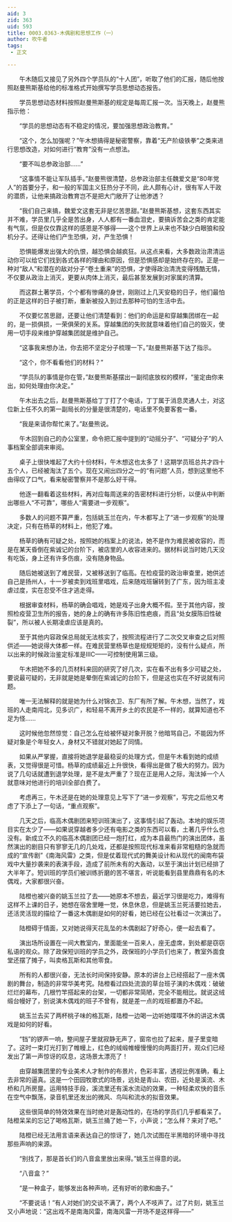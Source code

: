 ```yaml
---
aid: 3
zid: 363
uid: 593
title: 0003.0363-木偶剧和思想工作（一）
author: 吹牛者
tags: 
 - 正文

---
```




　　午木随后又接见了另外四个学员队的“十人团”，听取了他们的汇报，随后他按照赵曼熊斯基给他的标准格式开始撰写学员思想动态报告。

　　学员思想动态材料按照赵曼熊斯基的规定是每周汇报一次。当天晚上，赵曼熊指示他：

　　“学员的思想动态有不稳定的情况，要加强思想政治教育。”

　　“这个，怎么加强呢？”午木想搞得是秘密警察，靠着“无产阶级铁拳”之类来进行思想改造，对如何进行“教育”没有一点想法。

　　“要不叫总参政治部……”

　　“这事情不能让军队插手。”赵曼熊很清楚，总参政治部主任魏爱文是“80年党人”的首要分子，和一般的军国主义狂热分子不同，此人颇有心计，很有军人干政的潜质，让他来搞政治教育岂不是把大门敞开了让他渗透？

　　“我们自己来搞，魏爱文这套无非是忆苦思甜。”赵曼熊斯基想，这套东西其实并不难，学员里几乎全是苦出身，人人都有一番血泪史，要搞诉苦会之类的肯定能有气氛，但是仅仅靠这样的感恩是不够得——这个世界上从来也不缺少白眼狼和投机分子。还得让他们产生恐惧，对，产生恐惧！

　　恐惧能爆发出强大的仇恨，越恐惧会越疯狂。从这点来看，大多数政治肃清运动你可以给它们找到各式各样的理由和原因，但是恐惧感却是始终存在的。正是一种对“敌人”和潜在的敌对分子“卷土重来”的恐惧，才使得政治清洗变得残酷无情，不仅要从政治上消灭，更要从肉体上消灭，最后甚至发展到对家属的清算。

　　而这群土著学员，个个都有惨痛的身世，刚刚过上几天安稳的日子，他们最怕的正是这样的日子被打断，重新被投入到过去那种可怕的生活中去。

　　不仅要忆苦思甜，还要让他们清楚看到：他们的命运是和穿越集团绑在一起的，是一损俱损，一荣俱荣的关系。穿越集团的失败就意味着他们自己的毁灭，使用一切手段来维护穿越集团就是维护自己。

　　“这事我来想办法，你去把不坚定分子梳理一下。”赵曼熊斯基下达了指示。

　　“这个，你不看看他们的材料？”

　　“学员队的事情是你在管，”赵曼熊斯基摆出一副彻底放权的模样，“鉴定由你来出，如何处理由你决定。”

　　午木出去之后，赵曼熊斯基给丁丁打了个电话，丁丁属于消息灵通人士，对这位新上任不久的第一副局长的分量是很清楚的，电话里不免要客套一番。

　　“我是来请你帮忙来了。”赵曼熊说。

　　午木回到自己的办公室里，命令把汇报中提到的“动摇分子”、“可疑分子”的人事档案全部调来审阅。

　　桌子上很快堆起了大约十份材料，午木想这也太多了！这期学员班总共才四十五个人，已经被淘汰了五个。现在又闹出四分之一的“有问题”人员，想到这里他不由得叹了口气，看来秘密警察并不是那么好干得。

　　他逐一翻看着这些材料，再对应每周送来的告密材料进行分析，以便从中判断出哪些人“不可靠”，哪些人“需要进一步观察”。

　　多数人的问题不算严重，包括姚玉兰在内，午木都写上了“进一步观察”的处理决定，只有在杨草的材料上，他犯了难。

　　杨草的确有可疑之处，按照她的档案上的说法，她不是作为难民被收容的，而是在某天昏倒在紫诚记的台阶下，被店里的人收容进来的。据材料说当时她几天没有吃饭，身上还有许多伤痕，没有随身物品。

　　随后她被送到了难民营，又被移送到了临高。在检疫营的政治审查里，她供述自己是扬州人，十一岁被卖到戏班里唱戏，后来随戏班辗转到了广东，因为班主凌虐过度，实在忍受不住才逃走得。

　　根据审查材料，杨草的确会唱戏，她是戏子出身大概不假。至于其他内容，按照检疫营卫生所的报告，她的身上的确有许多陈旧性疤痕，而且“处女膜陈旧性破裂”，所以被人长期凌虐应该是真的。

　　至于其他内容政保总局就无法核实了，按照流程进行了二次交叉审查之后对照供述——她说得大体都一样。在难民营里杨草也是规规矩矩的，没有什么疑点，所以出来的时候政治鉴定标准是ⅢC——可控制使用第三级。

　　午木把她不多的几页材料来回的研究了好几次，实在看不出有多少可疑之处，要说最可疑的，无非就是她是晕倒在紫诚记的台阶下，但是这也实在不好说就有问题。

　　唯一无法解释的就是她为什么对锦衣卫、东厂有所了解。午木想，当然了，戏班的人走南闯北，见多识广，和轻易不离开乡土的农民是不一样的，就算知道也不足为怪……

　　这时候他忽然惊觉：自己怎么在给被怀疑对象开脱？他暗骂自己，不能因为怀疑对象是个年轻女人，身材又不错就对她起了同情。

　　如果从严掌握，直接将她退学是最稳妥的处理方式，但是午木看到她的成绩表，又觉得很是可惜。杨草的成绩最近上升很快，看得出是做了极大的努力。因为说了几句话就遭到退学处理，是不是太严重了？现在正是用人之际，淘汰掉一个人就意味对他进行的培训全部白费了。

　　考虑再三，午木还是在她的处理意见上写下了“进一步观察”，写完之后他又考虑了下添上了一句话，“重点观察”。

　　几天之后，临高木偶剧团来短训班演出了，这事情引起了轰动。本地的娱乐项目实在太少了——如果说穿越者多少还有电影之类的东西可以看，土著几乎什么也没有。新成立不久的临高木偶剧团已经一炮打红，成为本县最热门的演出团体，虽然演出的剧目只有寥寥无几的几处戏，还都是按照现代标准来看非常粗糙的急就而成的“宣传剧”《南海风雷》之类，但是仗着现代式的舞美设计和从现代的闽南布袋戏中大量抄袭来的表演手段，造成了前所未有的大轰动，以至于演出计划已经排了大半年了。短训班的学员们被训练折磨的苦不堪言，听说能看到县里鼎鼎有名的木偶戏，大家都很兴奋。

　　陆橙也被兴奋的姚玉兰拉了去——她原本不想去，最近学习很是吃力，难得有这样不上课的日子，她想在宿舍里睡一觉，休息休息，但是姚玉兰死活要拉她去，还活灵活现的描绘了一番这木偶剧是如何的好看，她已经在公社看过一次演出了。

　　陆橙碍于情面，又对她说得天花乱坠的木偶剧起了好奇心，便一起去看了。

　　演出场所设置在一间大教室内，里面能坐一百来人，座无虚席，到处都是窃窃私语的观众。除了政保短训班的学员之外，政保班的小学员们也来了，教室外面食堂还摆了摊子，叫卖格瓦斯和其他零食。

　　所有的人都很兴奋，无法长时间保持安静。原本的讲台上已经搭起了一座木偶剧的舞台，制造的非常华美考究。陆橙看过四处流浪的草台班子演的木偶戏：破破烂烂的幕布，几根竹竿搭起来的台架，一切都非常简陋，完全不能相比。就说这绒缎台幔好了，别说演木偶戏的班子不曾有，就是差一点的戏班都置办不起。

　　姚玉兰去买了两杯桃子味的格瓦斯，陆橙一边喝一边听她喋喋不休的讲这木偶戏是如何的好看。

　　“铛”的锣声一响，整间屋子里就寂静无声了，窗帘也拉了起来，屋子里变暗了。这时一束灯光打到了帷幔上，红色的绒缎帷幔慢慢的向两面打开，观众们已经发出了第一声惊讶的叹息，这场景太漂亮了！

　　由穿越集团里的专业美术人才制作的布景片，色彩丰富，透视比例准确，看上去非常的逼真。这是一个田园牧歌式的场景，远处是青山、农田，近处是溪流、木桥和几所房屋。运用特技手段，溪流里还有溪水流动的效果，一种轻柔欢快的音乐在空气中飘荡，录音机里还发出的微风、鸟叫和流水的拟音效果。

　　这些很简单的特效效果在当时绝对是轰动性的，在场的学员们几乎都看呆了。陆橙呆呆的忘记了喝格瓦斯，姚玉兰捅了她一下，小声说；“怎么样？来对了吧。”

　　陆橙已经无法用言语来表达自己的惊讶了，她几次试图在半黑暗的环境中寻找那些声响的来源。

　　“别找了，那是首长们的八音盒里放出来得。”姚玉兰得意的说。

　　“八音盒？”

　　“是一种盒子，能够发出各种声响，还有好听的歌和曲子。”

　　“不要说话！”有人对她们的交谈不满了，两个人不吱声了。过了片刻，姚玉兰又小声地说：“这出戏不是南海风雷，南海风雷一开场不是这样得——”


